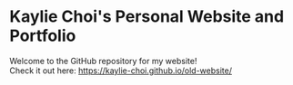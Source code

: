 # Kaylie Choi's Personal Website and Portfolio

Welcome to the GitHub repository for my website! <br>
Check it out here: https://kaylie-choi.github.io/old-website/
